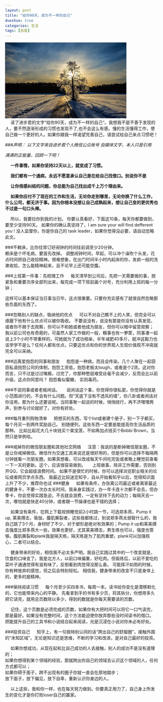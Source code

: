 ```yaml
---
layout: post
title: "给你90天，成为不一样的自己"
duoshuo: true
categories: 生活
tags: [态度] 
---
```


![风吹过的夏天](/static/images/20150128001.png)  
&emsp;
读了进步君的文字“给你90天，成为不一样的自己“。我想我不是不善于发现的人，要不然逐渐形成的习惯也发现不了,也不会这么有感。懂的生活懂得工作，使自己做一个更好的人。如果你跟我一样渴望完善自己，请尝试给自己来点习惯吧！

###*声明： 以下文字来自进步君个人微信公众账号 自媒体文字，本人只是引用*
<!-- more -->
*满满的正能量，回顾一下吧！*

&emsp;
 **一件事情，如果你坚持22天以上，就变成了习惯。**
 
&emsp;
**我们都有一个通病，永远不愿意承认自己是在给自己找借口。别说你不是**

&emsp;
**让你倍感纠结的问题，你总能为自己找出成千上万个理由来。**

&emsp;
**如果你应付不了现在的工作和生活，无论你走到哪里，无论你换了什么工作，什么公司，都无济于事。因为你根本没想让自己成熟起来，想让自己变的更优秀也不过是一句口头禅。**

&emsp;
所以，我要拉你到我的计划。
你要认真看好，下面这10条，每天你都要做到，要至少坚持90天。
如果你的确认真坚持了，I am sure your will find defferent you !  没人监督你，你是你自己的 task leader，如果你觉得没必要，请自动忽略此文。

###不赖床，比你往常订好闹钟的时间往前调至少20分钟。
&emsp;    
赖床是个坏毛病，要首先改掉。
调整闹钟时间，早起，可以冲个澡吹个头发，花点时间把自己收拾精神。很难想象，在出门时间半小时内起床的你，发疯一般的洗漱收拾，怎么能精神起来，且不论早上还可能空腹。

###上班第一件事：先梳理工作
&emsp;
每天清早到公司后，先把一天需要做的事，按紧急和重要次序全部列出来，每完成一项下班前画个对号，充分利用上班的每一分钟；

这样可以基本保证当日事当日毕，这点很重要。只要你充实感有了就很自然忽略那些负面的东西了。

###忽略别人的缺点，吸纳他的优点
&emsp;
可以不对自己瞧不上的人笑，但完全可以琢磨下他有什么优点可以被你吸收。
不要说没有，说没有那是你没有认真发现，或者你不屑于去观察，你可以不和她或者他成为朋友，但你可以暗中留意观察；
我以前公司也有奇葩的，可虽然人家工作做的一般，糗事也有一箩筐，同事凑一起说上3个小时不带重样的，可她就为了成功相亲，半年减肥40多斤，就冲这毅力也该学学不是么？任何人都有优点，只要这优点和你的世界观人生观价值观不冲突就完全可以采纳。

###远离爱抱怨的同事和朋友
&emsp;
抱怨是一种病，而且会传染。几个人聚在一起窃窃私语抱怨公司的体制，抱怨工资低，抱怨老板太tough，或者是个2货。这对你而言，只不过是过过嘴瘾，过完了，你那种憋屈难受丝毫不会减少，反而会比以前升级，这点你同意吗？
抱怨看似蜜糖， 实则毒药。

###不说同事或者老板闲话。
&emsp;
说闲话这个事，你觉得你很私密，你觉得你就是小范围进行的，不会有什么问题。但“天底下没有不透风的墙”，你八卦或者闲话对你没用，那为什么还要说呢。当同事聚一起说的时候，悄悄绕行，再不济嘿嘿两声，别参与讨论就好了。对你有好处。

###每月重列购物清单
&emsp;
把想买的东西，写个list或者建个册子，别一下子都买，每个月买一到两件奖励自己。
别随便列，这些东西一定要是能提高你生活品质的那种。
比如比起花大几十块钱买个美宝莲，不如再加点钱买个Bobbi Brown，当然只是举例哈。

###戒掉你的微信朋友圈和其他社交网络
&emsp;
注意：我说的是断掉微信朋友圈，不是让你戒掉微信。微信作为交通工具来说还是很好用的，但是你可以选择不每隔两分钟就看一次朋友圈，如果真想看，可以改成每天午间吃完饭或者晚上睡觉前查看一下一天的更新。这个，应该很容易做到。
&emsp;
上班做事，除非工作需要，否则别开QQ，它会超级浪费时间。
如果不是很忙的时候，你可以选择浏览职业相关的论坛或者网页学点东西。
我最近比较迷恋知乎，自从开始看知乎以后，觉得知识面上升了不少，推荐你也试
###健身
&emsp;
如果有条件，办张离公司最近或者离家最近的健身卡，不要一次办太长时间，我亲身实践过，办一年卡连十次都不会去，但办季卡，你会觉得实践急迫，不去就会浪费，一定有坚持下去的动力；每隔天去一次，哪怕就是快走40分钟，或者跟一节操课也是不错的选择；  
  
&emsp;
如果没有条件，在网上下载视频睡觉前2小时跳一节，可选郑多燕，Pump it up, 莱美搏击，瑜伽，腹肌撕裂者，这些我都练过，别说郑多燕太弱智什么的，我自己跳了3个月，身材好了不少，对于塑形是绝对有效果的；Pump it up和莱美搏击强度比郑多燕大一些，效果也更好，尤其莱美搏击，男生练也可以，强度也管够。腹肌撕裂和plank我是隔天练，隔天练是为了肌肉重塑，plank可以加强核心，二者可以结合。  

&emsp;
健身带来的好处，相信我不必太多严明。我自己实践过其中的一个改变就是，饮食的口味变了。我是北方人，以前口味偏重，好吃肉。但锻炼后，以前不爱吃的菜叶子通通觉得有滋有味了，反倒看到肉觉得没那么香。
可能挥汗如雨的时候，你有种放弃的感觉，但之后会特别轻松。
相信我，健身带来的改变不只是身体上的，更多的是精神。

###保持阅读习惯
&emsp;
每个月至少买四本书，每周一本。读书给你变化是潜移默化的，它也能带来内心的平静。
先看拿到手的书有多少页，将其拆分，你想用多久把它读完，就用总页数除以多少，得到的数就是你每天需要读的页数。  

&emsp;
记住，这个页数是必须完成的页数，如果你有大把时间可以将它一口气读完，那是最好。如果没有完整时间，这个方法能迫使你放弃那些没时间读书的借口。
把能提升自己的工具书和小说结合起来阅读，光是沉浸在小说对你未必有好处。

###投资自己
&emsp;
知乎上，有一句我特别认同的话“跨出自己的舒服圈”，接触外围的“未知区域”，无论是知识还是思维，不断的学习和改进，是对自己最好的投资。

&emsp;
如果你想成功，从现在起和比自己成功的人去接触，别人的成功不是没有道理的；  
如果你想得到某个领域的经验，那就跨出你自己的领域去认识这个领域的人，任何方式都可以；  
如果你碍于面子，跨不出现有的圈子你就一直会在原地踏步；  
放下面子，放下偏见，放下自卑，重新认识你身边的人。  

&emsp;
以上这些，我和你一样，也在每天努力做到。你要真正用力了，自己身上所发生的变化才是你打败loser自己的赢家。
